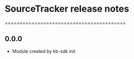 # SourceTracker release notes
=========================================

0.0.0
-----
* Module created by kb-sdk init
